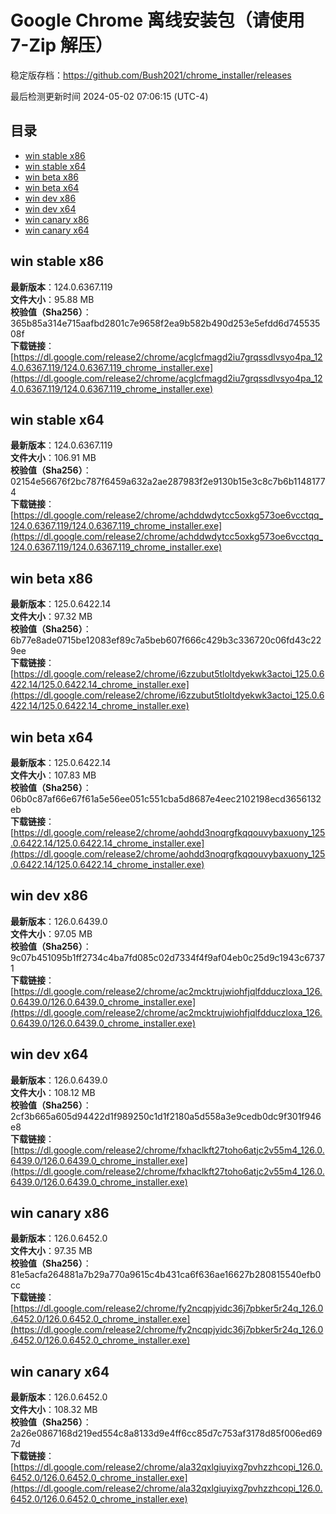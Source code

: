 # Google Chrome 离线安装包（请使用 7-Zip 解压）
稳定版存档：<https://github.com/Bush2021/chrome_installer/releases>

最后检测更新时间
2024-05-02 07:06:15 (UTC-4)


## 目录
* [win stable x86](https://github.com/Bush2021/chrome_installer?tab=readme-ov-file#win-stable-x86)
* [win stable x64](https://github.com/Bush2021/chrome_installer?tab=readme-ov-file#win-stable-x64)
* [win beta x86](https://github.com/Bush2021/chrome_installer?tab=readme-ov-file#win-beta-x86)
* [win beta x64](https://github.com/Bush2021/chrome_installer?tab=readme-ov-file#win-beta-x64)
* [win dev x86](https://github.com/Bush2021/chrome_installer?tab=readme-ov-file#win-dev-x86)
* [win dev x64](https://github.com/Bush2021/chrome_installer?tab=readme-ov-file#win-dev-x64)
* [win canary x86](https://github.com/Bush2021/chrome_installer?tab=readme-ov-file#win-canary-x86)
* [win canary x64](https://github.com/Bush2021/chrome_installer?tab=readme-ov-file#win-canary-x64)

## win stable x86
**最新版本**：124.0.6367.119  
**文件大小**：95.88 MB  
**校验值（Sha256）**：365b85a314e715aafbd2801c7e9658f2ea9b582b490d253e5efdd6d74553508f  
**下载链接**：[https://dl.google.com/release2/chrome/acglcfmagd2iu7grqssdlvsyo4pa_124.0.6367.119/124.0.6367.119_chrome_installer.exe](https://dl.google.com/release2/chrome/acglcfmagd2iu7grqssdlvsyo4pa_124.0.6367.119/124.0.6367.119_chrome_installer.exe)  

## win stable x64
**最新版本**：124.0.6367.119  
**文件大小**：106.91 MB  
**校验值（Sha256）**：02154e56676f2bc787f6459a632a2ae287983f2e9130b15e3c8c7b6b11481774  
**下载链接**：[https://dl.google.com/release2/chrome/achddwdytcc5oxkg573oe6vcctqq_124.0.6367.119/124.0.6367.119_chrome_installer.exe](https://dl.google.com/release2/chrome/achddwdytcc5oxkg573oe6vcctqq_124.0.6367.119/124.0.6367.119_chrome_installer.exe)  

## win beta x86
**最新版本**：125.0.6422.14  
**文件大小**：97.32 MB  
**校验值（Sha256）**：6b77e8ade0715be12083ef89c7a5beb607f666c429b3c336720c06fd43c229ee  
**下载链接**：[https://dl.google.com/release2/chrome/i6zzubut5tloltdyekwk3actoi_125.0.6422.14/125.0.6422.14_chrome_installer.exe](https://dl.google.com/release2/chrome/i6zzubut5tloltdyekwk3actoi_125.0.6422.14/125.0.6422.14_chrome_installer.exe)  

## win beta x64
**最新版本**：125.0.6422.14  
**文件大小**：107.83 MB  
**校验值（Sha256）**：06b0c87af66e67f61a5e56ee051c551cba5d8687e4eec2102198ecd3656132eb  
**下载链接**：[https://dl.google.com/release2/chrome/aohdd3noqrgfkqqouvybaxuony_125.0.6422.14/125.0.6422.14_chrome_installer.exe](https://dl.google.com/release2/chrome/aohdd3noqrgfkqqouvybaxuony_125.0.6422.14/125.0.6422.14_chrome_installer.exe)  

## win dev x86
**最新版本**：126.0.6439.0  
**文件大小**：97.05 MB  
**校验值（Sha256）**：9c07b451095b1ff2734c4ba7fd085c02d7334f4f9af04eb0c25d9c1943c67371  
**下载链接**：[https://dl.google.com/release2/chrome/ac2mcktrujwiohfjqlfdduczloxa_126.0.6439.0/126.0.6439.0_chrome_installer.exe](https://dl.google.com/release2/chrome/ac2mcktrujwiohfjqlfdduczloxa_126.0.6439.0/126.0.6439.0_chrome_installer.exe)  

## win dev x64
**最新版本**：126.0.6439.0  
**文件大小**：108.12 MB  
**校验值（Sha256）**：2cf3b665a605d94422d1f989250c1d1f2180a5d558a3e9cedb0dc9f301f946e8  
**下载链接**：[https://dl.google.com/release2/chrome/fxhaclkft27toho6atjc2v55m4_126.0.6439.0/126.0.6439.0_chrome_installer.exe](https://dl.google.com/release2/chrome/fxhaclkft27toho6atjc2v55m4_126.0.6439.0/126.0.6439.0_chrome_installer.exe)  

## win canary x86
**最新版本**：126.0.6452.0  
**文件大小**：97.35 MB  
**校验值（Sha256）**：81e5acfa264881a7b29a770a9615c4b431ca6f636ae16627b280815540efb0cc  
**下载链接**：[https://dl.google.com/release2/chrome/fy2ncqpjyidc36j7pbker5r24q_126.0.6452.0/126.0.6452.0_chrome_installer.exe](https://dl.google.com/release2/chrome/fy2ncqpjyidc36j7pbker5r24q_126.0.6452.0/126.0.6452.0_chrome_installer.exe)  

## win canary x64
**最新版本**：126.0.6452.0  
**文件大小**：108.32 MB  
**校验值（Sha256）**：2a26e0867168d219ed554c8a8133d9e4ff6cc85d7c753af3178d85f006ed697d  
**下载链接**：[https://dl.google.com/release2/chrome/ala32qxlgiuyixg7pvhzzhcopi_126.0.6452.0/126.0.6452.0_chrome_installer.exe](https://dl.google.com/release2/chrome/ala32qxlgiuyixg7pvhzzhcopi_126.0.6452.0/126.0.6452.0_chrome_installer.exe)  

